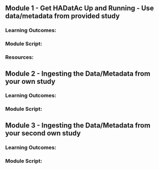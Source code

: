 ## Module 1 - Get HADatAc Up and Running - Use data/metadata from provided study

### Learning Outcomes:

### Module Script: 

### Resources: 

## Module 2 - Ingesting the Data/Metadata from your own study

### Learning Outcomes:

### Module Script:

## Module 3 - Ingesting the Data/Metadata from your second own study

### Learning Outcomes:

### Module Script:

